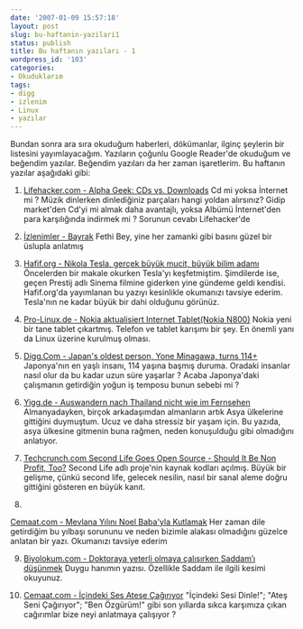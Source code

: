 ```yaml
---
date: '2007-01-09 15:57:18'
layout: post
slug: bu-haftanin-yazilari1
status: publish
title: Bu haftanın yazıları - 1
wordpress_id: '103'
categories:
- Okuduklarım
tags:
- digg
- izlenim
- Linux
- yazılar
---
```


Bundan sonra ara sıra okuduğum haberleri, dökümanlar, ilginç şeylerin bir listesini yayımlayacağım. Yazıların çoğunlu Google Reader'de okuduğum ve beğendim yazılar. Beğendim yazıları da her zaman işaretlerim. Bu haftanın yazılar aşağıdaki gibi:





	
  1. [Lifehacker.com - Alpha Geek: CDs vs. Downloads](http://lifehacker.com/software/music/alpha-geek-cds-vs-downloads-226505.php)
Cd mi yoksa İnternet mi ? Müzik dinlerken dinlediğiniz parçaları hangi yoldan alırsınız? Gidip market'den Cd'yi mi almak daha avantajlı, yoksa Albümü İnternet'den para karşılığında indirmek mi ? Sorunun cevabı Lifehacker'de




	
  2. [İzlenimler - Bayrak](http://www.izlenimler.net/2007/01/09/bayrak/) 
Fethi Bey, yine her zamanki gibi basını güzel bir üslupla anlatmış




	
  3. [Hafif.org - Nikola Tesla, gerçek büyük mucit, büyük bilim adamı](http://www.hafif.org/yazi/nikola-tesla-gercek-buyuk-mucit)
Öncelerden bir makale okurken Tesla'yı keşfetmiştim. Şimdilerde ise, geçen Prestij adlı Sinema filmine giderken yine gündeme geldi kendisi. Hafif.org'da yayımlanan bu yazıyı kesinlikle okumanızı tavsiye ederim. Tesla'nın ne kadar büyük bir dahi olduğunu görünüz.






	
  4. [Pro-Linux.de - Nokia aktualisiert Internet Tablet(Nokia N800)](http://www.pro-linux.de/news/2007/10689.html)
Nokia yeni bir tane tablet çıkartmış. Telefon ve tablet karışımı bir şey. En önemli yanı da Linux üzerine kurulmuş olması.




	
  5. [Digg.Com - Japan's oldest person, Yone Minagawa, turns 114+](http://digg.com/offbeat_news/Japan_s_oldest_person_Yone_Minagawa_turns_114)
Japonya'nın en yaşlı insanı, 114 yaşına başmış duruma. Oradaki insanlar nasıl olur da bu kadar uzun süre yaşarlar ? Acaba Japonya'daki çalışmanın getirdiğin yoğun iş temposu bunun sebebi mi ?




	
  6. [Yigg.de - Auswandern nach Thailand nicht wie im Fernsehen](http://yigg.de/20837_Auswandern_nach_Thailand_nicht_wie_im_Fernsehen)
Almanyadayken, birçok arkadaşımdan almanların artık Asya ülkelerine gittiğini duymuştum. Ucuz ve daha stressiz bir yaşam için. Bu yazıda, asya ülkesine gitmenin buna rağmen, neden konuşulduğu gibi olmadığını anlatıyor.




	
  7. [Techcrunch.com Second Life Goes Open Source - Should It Be Non Profit, Too?](http://feeds.feedburner.com/~r/Techcrunch/~3/72549584/)
Second Life adlı proje'nin kaynak kodları açılmış. Büyük bir gelişme, çünkü second life, gelecek nesilin, nasıl bir sanal aleme doğru gittiğini gösteren en büyük kanıt.


	
  8. 
[Cemaat.com - Mevlana Yılını Noel Baba'yla Kutlamak](http://www.cemaat.com/?q=node/3609)
Her zaman dile getirdiğim bu yılbaşı sorununu ve neden bizimle alakası olmadığını güzelce anlatan bir yazı. Okumanızı tavsiye ederim




	
  9. [Biyolokum.com - Doktoraya yeterli olmaya çalışırken Saddam’ı düşünmek](http://www.biyolokum.com/2007/01/07/94/)
Duygu hanımın yazısı. Özellikle Saddam ile ilgili kesimi okuyunuz.




	
  10. [Cemaat.com - İçindeki Ses Ateşe Çağırıyor](http://www.cemaat.com/?q=node/3429)
"İçindeki Sesi Dinle!"; "Ateş Seni Çağırıyor"; "Ben Özgürüm!" gibi son yıllarda sıkca karşımıza çıkan cağırımlar bize neyi anlatmaya çalışıyor ? 









